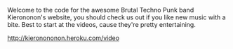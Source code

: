 Welcome to the code for the awesome Brutal Techno Punk band Kierononon's website, you should check us out if you like new music with a bite. Best to start at the videos, cause they're pretty entertaining.

http://kieronononon.heroku.com/video